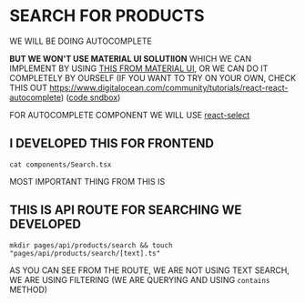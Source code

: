 # SEARCH FOR PRODUCTS

WE WILL BE DOING AUTOCOMPLETE

**BUT WE WON'T USE MATERIAL UI SOLUTIION** WHICH WE CAN IMPLEMENT BY USING [THIS FROM MATERIAL UI](https://material-ui.com/components/autocomplete/#autocomplete), OR WE CAN DO IT COMPLETELY BY OURSELF (IF YOU WANT TO TRY ON YOUR OWN, CHECK THIS OUT <https://www.digitalocean.com/community/tutorials/react-react-autocomplete>) ([code sndbox](https://codesandbox.io/s/8lyp733pj0?file=/src/Autocomplete.jsx))

FOR AUTOCOMPLETE COMPONENT WE WILL USE [react-select](https://react-select.com/)

## I DEVELOPED THIS FOR FRONTEND

```
cat components/Search.tsx
```

MOST IMPORTANT THING FROM THIS IS 


## THIS IS API ROUTE FOR SEARCHING WE DEVELOPED

```
mkdir pages/api/products/search && touch "pages/api/products/search/[text].ts"
```

AS YOU CAN SEE FROM THE ROUTE, WE ARE NOT USING TEXT SEARCH, WE ARE USING FILTERING (WE ARE QUERYING AND USING `contains` METHOD)
